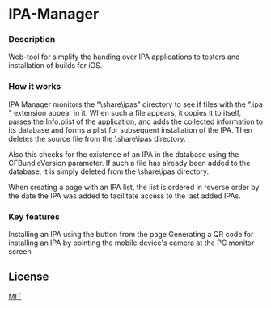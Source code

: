 # IPA-Manager
 
### Description
Web-tool for simplify the handing over IPA applications to testers and installation of builds for iOS.

### How it works
IPA Manager monitors the "\\share\ipas" directory to see if files with the ".ipa " extension appear in it. When such a file appears, it copies it to itself, parses the Info.plist of the application, and adds the collected information to its database and forms a plist for subsequent installation of the IPA. Then deletes the source file from the \\share\ipas directory.

Also this checks for the existence of an IPA in the database using the CFBundleVersion parameter. If such a file has already been added to the database, it is simply deleted from the \\share\ipas directory.

When creating a page with an IPA list, the list is ordered in reverse order by the date the IPA was added to facilitate access to the last added IPAs.

### Key features
Installing an IPA using the button from the page
Generating a QR code for installing an IPA by pointing the mobile device's camera at the PC monitor screen

## License
[MIT](LICENSE)
